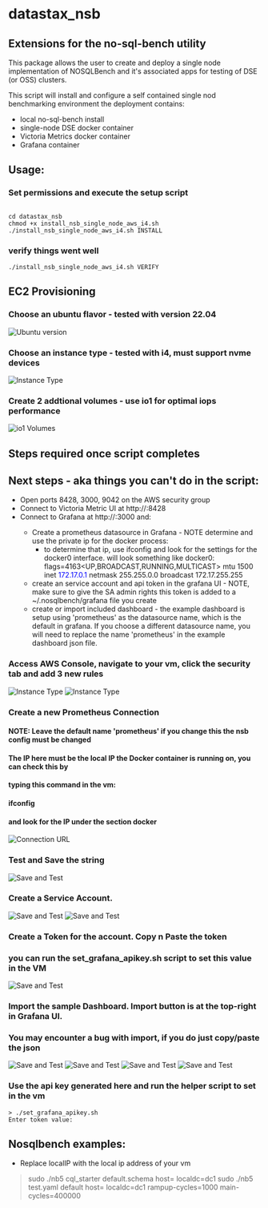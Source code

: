 # datastax_nsb
## Extensions for the no-sql-bench utility

This package allows the user to create and deploy a single node implementation of NOSQLBench
and it's associated apps for testing of DSE (or OSS) clusters.


This script will install and configure a self contained single nod benchmarking environment
 the deployment contains: 
  - local no-sql-bench install
  - single-node DSE docker container
  - Victoria Metrics docker container
  - Grafana container

## Usage:

### Set permissions and execute the setup script
```

cd datastax_nsb
chmod +x install_nsb_single_node_aws_i4.sh
./install_nsb_single_node_aws_i4.sh INSTALL
```

### verify things went well
```
./install_nsb_single_node_aws_i4.sh VERIFY
```

## EC2 Provisioning

### Choose an ubuntu flavor - tested with version 22.04

![Ubuntu version](./img/Ubuntu2204.png)

### Choose an instance type - tested with i4, must support nvme devices

![Instance Type](./img/EC2_i4.png)

### Create 2 addtional volumes - use io1 for optimal iops performance

![io1 Volumes](./img/nvme_volumes.png)

## Steps required once script completes
## Next steps - aka things you can't do in the script:

 - Open ports 8428, 3000, 9042 on the AWS security group
 - Connect to Victoria Metric UI at http://<ip>:8428 
 - Connect to Grafana at http://<ip>:3000 and: 
   - Create a prometheus datasource in Grafana - NOTE determine and use the private ip for the docker process:
        - to determine that ip, use ifconfig and look for the settings for the docker0 interface. will look something like
           docker0: flags=4163<UP,BROADCAST,RUNNING,MULTICAST>  mtu 1500
           inet <span style="color:blue">172.17.0.1</span>  netmask 255.255.0.0  broadcast 172.17.255.255
   - create an service account and api token in the grafana UI - NOTE, make sure to give the SA admin rights
      this token is added to a ~/.nosqlbench/grafana file you create
   -  create or import included dashboard - the example dashboard is setup using 'prometheus' as the 
       datasource name, which is the default in grafana. If you choose a different datasource name, you
       will need to replace the name 'prometheus' in the example dashboard json file.

### Access AWS Console, navigate to your vm, click the security tab and add 3 new rules

![Instance Type](./img/AWSSecurityGroup.png)
![Instance Type](./img/Add3Rules.png)

### Create a new Prometheus Connection
#### NOTE: Leave the default name 'prometheus' if you change this the nsb config must be changed
####  The IP here must be the local IP the Docker container is running on, you can check this by
####   typing this command in the vm: 
####            ifconfig
####   and look for the IP under the section docker

![Connection URL](./img/ConnectionIP.png)

### Test and Save the string

![Save and Test](./img/ProSaveandTest.png)

### Create a Service Account.

![Save and Test](./img/SAAdd.png)
![Save and Test](./img/ServiceAccountADMIN.png)

### Create a Token for the account. Copy n Paste the token
###  you can run the set_grafana_apikey.sh script to set this value in the VM

![Save and Test](./img/TokenCopy.png)

### Import the sample Dashboard. Import button is at the top-right in Grafana UI.
### You may encounter a bug with import, if you do just copy/paste the json

![Save and Test](./img/DashUpload.png)
![Save and Test](./img/DashImportRight.png)
![Save and Test](./img/AwSnap.png)
![Save and Test](./img/DashImport.png)

### Use the api key generated here and run the helper script to set in the vm

```
> ./set_grafana_apikey.sh
Enter token value:
```

## Nosqlbench examples:
   - Replace localIP with the local ip address of your vm

> sudo ./nb5 cql_starter default.schema host=<localIP> localdc=dc1
> sudo ./nb5 test.yaml default host=<localIP> localdc=dc1 rampup-cycles=1000 main-cycles=400000
